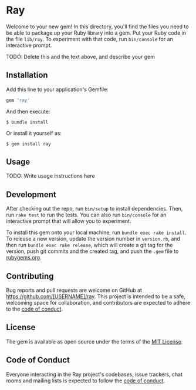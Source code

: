 # Ray

Welcome to your new gem! In this directory, you'll find the files you need to be able to package up your Ruby library into a gem. Put your Ruby code in the file `lib/ray`. To experiment with that code, run `bin/console` for an interactive prompt.

TODO: Delete this and the text above, and describe your gem

## Installation

Add this line to your application's Gemfile:

```ruby
gem 'ray'
```

And then execute:

    $ bundle install

Or install it yourself as:

    $ gem install ray

## Usage

TODO: Write usage instructions here

## Development

After checking out the repo, run `bin/setup` to install dependencies. Then, run `rake test` to run the tests. You can also run `bin/console` for an interactive prompt that will allow you to experiment.

To install this gem onto your local machine, run `bundle exec rake install`. To release a new version, update the version number in `version.rb`, and then run `bundle exec rake release`, which will create a git tag for the version, push git commits and the created tag, and push the `.gem` file to [rubygems.org](https://rubygems.org).

## Contributing

Bug reports and pull requests are welcome on GitHub at https://github.com/[USERNAME]/ray. This project is intended to be a safe, welcoming space for collaboration, and contributors are expected to adhere to the [code of conduct](https://github.com/[USERNAME]/ray/blob/master/CODE_OF_CONDUCT.md).

## License

The gem is available as open source under the terms of the [MIT License](https://opensource.org/licenses/MIT).

## Code of Conduct

Everyone interacting in the Ray project's codebases, issue trackers, chat rooms and mailing lists is expected to follow the [code of conduct](https://github.com/[USERNAME]/ray/blob/master/CODE_OF_CONDUCT.md).
